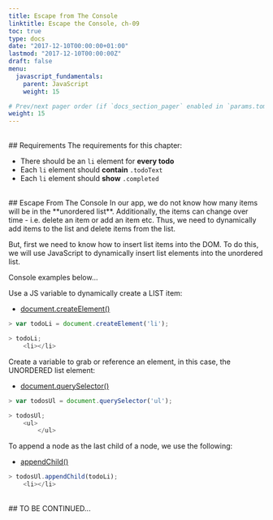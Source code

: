 ```yaml
---
title: Escape from The Console
linktitle: Escape the Console, ch-09
toc: true
type: docs
date: "2017-12-10T00:00:00+01:00"
lastmod: "2017-12-10T00:00:00Z"
draft: false
menu:
  javascript_fundamentals:
    parent: JavaScript
    weight: 15

# Prev/next pager order (if `docs_section_pager` enabled in `params.toml`)
weight: 15
---
```


<br>
## Requirements
The requirements for this chapter:  

- There should be an `li` element for **every todo**  
- Each `li` element should **contain** `.todoText`  
- Each `li` element should **show** `.completed`   

<br>
## Escape From The Console
In our app, we do not know how many items will be in the **unordered list**. Additionally, the items can change over time - i.e. delete an item or add an item etc. Thus, we need to dynamically add items to the list and delete items from the list.  

But, first we need to know how to insert list items into the DOM. To do this, we will use JavaScript to dynamically insert list elements into the unordered list.  

Console examples below...  

Use a JS variable to dynamically create a LIST item:  
- [document.createElement()](https://www.w3schools.com/jsref/met_document_createelement.asp)  
```javascript
> var todoLi = document.createElement('li');

> todoLi;
    <li></li>
```  

Create a variable to grab or reference an element, in this case, the UNORDERED list element:  
- [document.querySelector()](https://www.w3schools.com/jsref/met_document_queryselector.asp)  
```javascript
> var todosUl = document.querySelector('ul');

> todosUl;
    <ul>
        </ul>
```

To append a node as the last child of a node, we use the following:  
- [appendChild()](https://www.w3schools.com/jsref/met_node_appendchild.asp)  
```javascript
> todosUl.appendChild(todoLi);
    <li></li>
```

<br>
## TO BE CONTINUED...